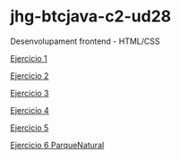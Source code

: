 # jhg-btcjava-c2-ud28
Desenvolupament frontend - HTML/CSS

<a href="https://joanhurtadokuin.github.io/jhg-btcjava-c5-ud28/Ex01/">Ejercicio 1</a>

<a href="https://joanhurtadokuin.github.io/jhg-btcjava-c5-ud28/Ex02/">Ejercicio 2</a>

<a href="https://joanhurtadokuin.github.io/jhg-btcjava-c5-ud28/Ex03/platosemana.html">Ejercicio 3</a>

<a href="https://joanhurtadokuin.github.io/jhg-btcjava-c5-ud28/Ex04/platosemana.html">Ejercicio 4</a>

<a href="https://joanhurtadokuin.github.io/jhg-btcjava-c5-ud28/Ex05/platosemana.html">Ejercicio 5</a>

<a href="https://joanhurtadokuin.github.io/jhg-btcjava-c5-ud28/parquenatural/">Ejercicio 6 ParqueNatural</a>
